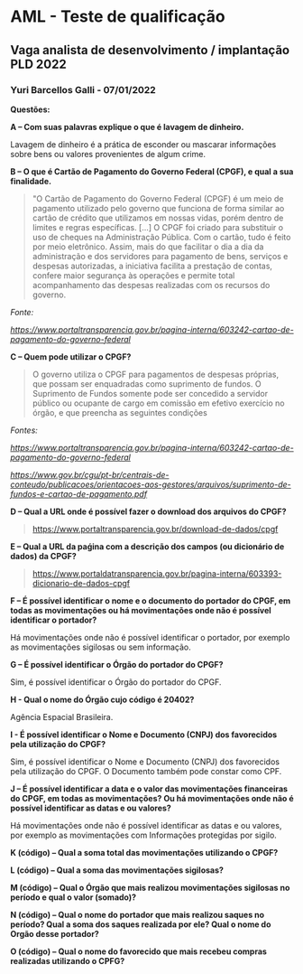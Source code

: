 # AML - Teste de qualificação

## Vaga analista de desenvolvimento / implantação PLD 2022

### Yuri Barcellos Galli - 07/01/2022

**Questões:**

**A – Com suas palavras explique o que é lavagem de dinheiro.**

Lavagem de dinheiro é a prática de esconder ou mascarar informações sobre bens ou valores provenientes de algum crime.

**B – O que é Cartão de Pagamento do Governo Federal (CPGF), e qual a sua finalidade.**

> "O Cartão de Pagamento do Governo Federal (CPGF) é um meio de pagamento utilizado pelo governo que funciona de forma similar ao cartão de crédito que utilizamos em nossas vidas, porém dentro de limites e regras específicas. [...] O CPGF foi criado para substituir o uso de cheques na Administração Pública. Com o cartão, tudo é feito por meio eletrônico. Assim, mais do que facilitar o dia a dia da administração e dos servidores para pagamento de bens, serviços e despesas autorizadas, a iniciativa facilita a prestação de contas, confere maior segurança às operações e permite total acompanhamento das despesas realizadas com os recursos do governo.

_Fonte:_

_https://www.portaltransparencia.gov.br/pagina-interna/603242-cartao-de-pagamento-do-governo-federal_

**C – Quem pode utilizar o CPGF?**

> O governo utiliza o CPGF para pagamentos de despesas próprias, que possam ser enquadradas como suprimento de fundos. O Suprimento de Fundos somente pode ser concedido a servidor público ou ocupante de cargo em comissão em efetivo exercício no órgão, e que preencha as seguintes condições

_Fontes:_

_https://www.portaltransparencia.gov.br/pagina-interna/603242-cartao-de-pagamento-do-governo-federal_

_https://www.gov.br/cgu/pt-br/centrais-de-conteudo/publicacoes/orientacoes-aos-gestores/arquivos/suprimento-de-fundos-e-cartao-de-pagamento.pdf_

**D – Qual a URL onde é possível fazer o download dos arquivos do CPGF?**

> https://www.portaltransparencia.gov.br/download-de-dados/cpgf

**E – Qual a URL da paǵina com a descrição dos campos (ou dicionário de dados) da CPGF?**

> https://www.portaldatransparencia.gov.br/pagina-interna/603393-dicionario-de-dados-cpgf

**F – É possível identificar o nome e o documento do portador do CPGF, em todas as movimentações ou há movimentações onde não é possível identificar o portador?**

Há movimentações onde não é possível identificar o portador, por exemplo as movimentações sigilosas ou sem informação.

**G – É possível identificar o Órgão do portador do CPGF?**

Sim, é possível identificar o Órgão do portador do CPGF.

**H - Qual o nome do Órgão cujo código é 20402?**

Agência Espacial Brasileira.

**I - É possível identificar o Nome e Documento (CNPJ) dos favorecidos pela utilização do CPGF?**

Sim, é possível identificar o Nome e Documento (CNPJ) dos favorecidos pela utilização do CPGF. O Documento também pode constar como CPF.

**J – É possível identificar a data e o valor das movimentações financeiras do CPGF, em todas as movimentações? Ou há movimentações onde não é possível identificar as datas e ou valores?**

Há movimentações onde não é possível identificar as datas e ou valores, por exemplo as movimentações com Informações protegidas por sigilo.

**K (código) – Qual a soma total das movimentações utilizando o CPGF?**

**L (código) – Qual a soma das movimentações sigilosas?**

**M (código) – Qual o Órgão que mais realizou movimentações sigilosas no período e qual o valor (somado)?**

**N (código) – Qual o nome do portador que mais realizou saques no período? Qual a soma dos saques realizada por ele? Qual o nome do Orgão desse portador?**

**O (código) – Qual o nome do favorecido que mais recebeu compras realizadas utilizando o CPFG?**
